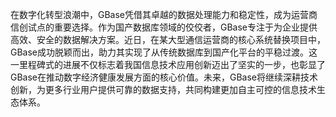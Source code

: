 在数字化转型浪潮中，GBase凭借其卓越的数据处理能力和稳定性，成为运营商信创试点的重要选择。作为国产数据库领域的佼佼者，GBase专注于为企业提供高效、安全的数据解决方案。近日，在某大型通信运营商的核心系统替换项目中，GBase成功脱颖而出，助力其实现了从传统数据库到国产化平台的平稳过渡。这一里程碑式的进展不仅标志着我国信息技术应用创新迈出了坚实的一步，也彰显了GBase在推动数字经济健康发展方面的核心价值。未来，GBase将继续深耕技术创新，为更多行业用户提供可靠的数据支持，共同构建更加自主可控的信息技术生态体系。